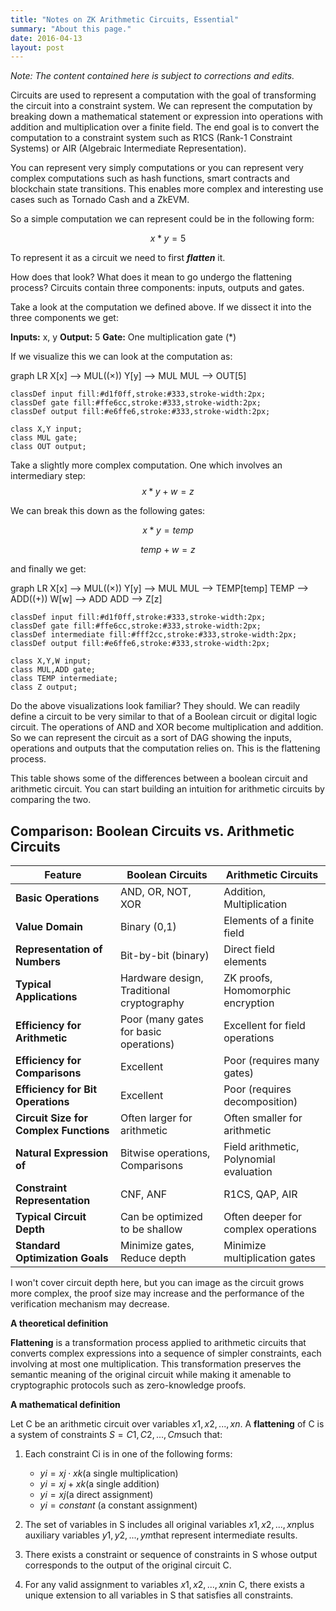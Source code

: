 ```yaml
---
title: "Notes on ZK Arithmetic Circuits, Essential"
summary: "About this page."
date: 2016-04-13
layout: post
---
```


_Note: The content contained here is subject to corrections and edits._

Circuits are used to represent a computation with the goal of transforming the circuit into a constraint system. We can represent the computation by breaking down a mathematical statement or expression into operations with addition and multiplication over a finite field. The end goal is to convert the computation to a constraint system such as R1CS (Rank-1 Constraint Systems) or AIR (Algebraic Intermediate Representation).

You can represent very simply computations or you can represent very complex computations such as hash functions, smart contracts and blockchain state transitions. This enables more complex and interesting use cases such as Tornado Cash and a ZkEVM.

So a simple computation we can represent could be in the following form:

$$
x * y = 5
$$

To represent it as a circuit we need to first ***flatten*** it.
 
How does that look? What does it mean to go undergo the flattening process? Circuits contain three components: inputs, outputs and gates. 
 
 Take a look at the computation we defined above. If we dissect it into the three components we get:

**Inputs:** x, y
**Output:** 5
**Gate:** One multiplication gate (*)

If we visualize this we can look at the computation as:

<div class="mermaid">
graph LR
    X[x] --> MUL((×))
    Y[y] --> MUL
    MUL --> OUT[5]
    
    classDef input fill:#d1f0ff,stroke:#333,stroke-width:2px;
    classDef gate fill:#ffe6cc,stroke:#333,stroke-width:2px;
    classDef output fill:#e6ffe6,stroke:#333,stroke-width:2px;
    
    class X,Y input;
    class MUL gate;
    class OUT output;
</div>

Take a slightly more complex computation. One which involves an intermediary step:
$$
x * y + w = z
$$


We can break this down as the following gates:


$$
x * y = temp
$$

$$
temp + w = z
$$

and finally we get:

<div class="mermaid">
graph LR
    X[x] --> MUL((×))
    Y[y] --> MUL
    MUL --> TEMP[temp]
    TEMP --> ADD((+))
    W[w] --> ADD
    ADD --> Z[z]
    
    classDef input fill:#d1f0ff,stroke:#333,stroke-width:2px;
    classDef gate fill:#ffe6cc,stroke:#333,stroke-width:2px;
    classDef intermediate fill:#fff2cc,stroke:#333,stroke-width:2px;
    classDef output fill:#e6ffe6,stroke:#333,stroke-width:2px;
    
    class X,Y,W input;
    class MUL,ADD gate;
    class TEMP intermediate;
    class Z output;
</div>

Do the above visualizations look familiar? They should. We can readily define a circuit to be very similar to that of a Boolean circuit or digital logic circuit. The operations of AND and XOR become multiplication and addition. So we can represent the circuit as a sort of DAG showing the inputs, operations and outputs that the computation relies on. This is the flattening process. 

This table shows some of the differences between a boolean circuit and arithmetic circuit. You can start building an intuition for arithmetic circuits by comparing the two.

## Comparison: Boolean Circuits vs. Arithmetic Circuits

| Feature | Boolean Circuits | Arithmetic Circuits |
|---------|-----------------|---------------------|
| **Basic Operations** | AND, OR, NOT, XOR | Addition, Multiplication |
| **Value Domain** | Binary (0,1) | Elements of a finite field |
| **Representation of Numbers** | Bit-by-bit (binary) | Direct field elements |
| **Typical Applications** | Hardware design, Traditional cryptography | ZK proofs, Homomorphic encryption |
| **Efficiency for Arithmetic** | Poor (many gates for basic operations) | Excellent for field operations |
| **Efficiency for Comparisons** | Excellent | Poor (requires many gates) |
| **Efficiency for Bit Operations** | Excellent | Poor (requires decomposition) |
| **Circuit Size for Complex Functions** | Often larger for arithmetic | Often smaller for arithmetic |
| **Natural Expression of** | Bitwise operations, Comparisons | Field arithmetic, Polynomial evaluation |
| **Constraint Representation** | CNF, ANF | R1CS, QAP, AIR |
| **Typical Circuit Depth** | Can be optimized to be shallow | Often deeper for complex operations |
| **Standard Optimization Goals** | Minimize gates, Reduce depth | Minimize multiplication gates |

I won't cover circuit depth here, but you can image as the circuit grows more complex, the proof size may increase and the performance of the verification mechanism may decrease.

**A theoretical definition**

**Flattening** is a transformation process applied to arithmetic circuits that converts complex expressions into a sequence of simpler constraints, each involving at most one multiplication. This transformation preserves the semantic meaning of the original circuit while making it amenable to cryptographic protocols such as zero-knowledge proofs.

**A mathematical definition**

Let C be an arithmetic circuit over variables ${x1​,x2​,...,xn​}$. A **flattening** of C is a system of constraints $S={C1​,C2​,...,Cm​}$ such that:

1. Each constraint Ci is in one of the following forms:
    - $yi​=xj​⋅xk$​ (a single multiplication)
    - $yi​=xj​+xk​$ (a single addition)
    - $yi​=xj​$ (a direct assignment)
    - $yi​=constant$ (a constant assignment)
    
2. The set of variables in S includes all original variables ${x1​,x2​,...,xn​}$ plus auxiliary variables ${y1​,y2​,...,ym​}$ that represent intermediate results.

3. There exists a constraint or sequence of constraints in S whose output corresponds to the output of the original circuit C.

4. For any valid assignment to variables ${x1​,x2​,...,xn​}$ in C, there exists a unique extension to all variables in S that satisfies all constraints.

